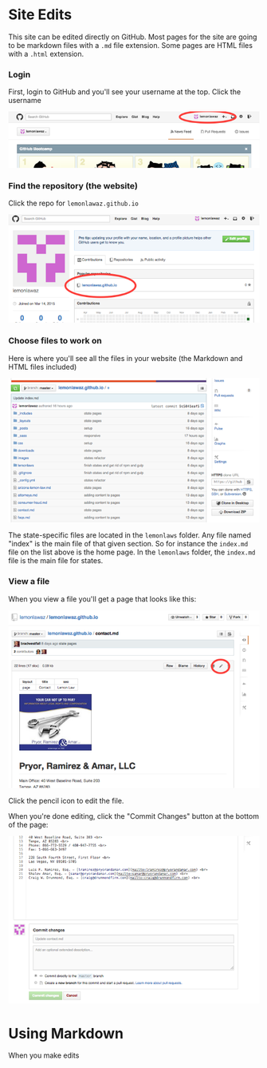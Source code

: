 # Site Edits

This site can be edited directly on GitHub. Most pages for the site are going to be markdown files with a `.md` file extension. Some pages are HTML files with a `.html` extension.

### Login

First, login to GitHub and you'll see your username at the top. Click the username

<img src="main-dashboard.png">

### Find the repository (the website)

Click the repo for `lemonlawaz.github.io`

<img src="repos.png">

### Choose files to work on

Here is where you'll see all the files in your website (the Markdown and HTML files included)

<img src="files.png">

The state-specific files are located in the `lemonlaws` folder. Any file named "index" is the main file of that given section. So for instance the `index.md` file on the list above is the home page. In the `lemonlaws` folder, the `index.md` file is the main file for states.

### View a file

When you view a file you'll get a page that looks like this:

<img src="view-file.png">

Click the pencil icon to edit the file.

When you're done editing, click the "Commit Changes" button at the bottom of the page:

<img src="edit-file.png">

# Using Markdown

When you make edits